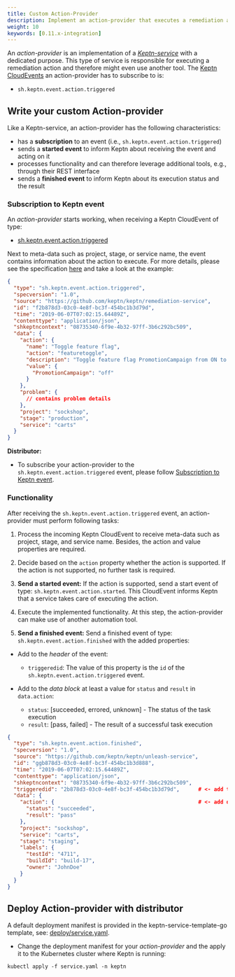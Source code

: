 ```yaml
---
title: Custom Action-Provider
description: Implement an action-provider that executes a remediation action as response to a problem.
weight: 10
keywords: [0.11.x-integration]
---
```


An *action-provider* is an implementation of a [*Keptn-service*](../custom_integration/#keptn-service) with a dedicated purpose. This type of service is responsible for executing a remediation action and therefore might even use another tool. The [Keptn CloudEvents](#cloudevents) an action-provider has to subscribe to is:

- `sh.keptn.event.action.triggered`

## Write your custom Action-provider

Like a Keptn-service, an action-provider has the following characteristics: 

* has a **subscription** to an event (i.e., `sh.keptn.event.action.triggered`)
* sends a **started event** to inform Keptn about receiving the event and acting on it
* processes functionality and can therefore leverage additional tools, e.g., through their REST interface
* sends a **finished event** to inform Keptn about its execution status and the result 

### Subscription to Keptn event

An *action-provider* starts working, when receiving a Keptn CloudEvent of type:

-  [sh.keptn.event.action.triggered](https://github.com/keptn/spec/blob/0.2.2/cloudevents.md#action-triggered)

Next to meta-data such as project, stage, or service name, the event contains information about the action to execute. For more details, please see the specification [here](https://github.com/keptn/spec/blob/0.2.2/cloudevents.md#action-triggered) and take a look at the example: 


```json
{
  "type": "sh.keptn.event.action.triggered",
  "specversion": "1.0",
  "source": "https://github.com/keptn/keptn/remediation-service",
  "id": "f2b878d3-03c0-4e8f-bc3f-454bc1b3d79d",
  "time": "2019-06-07T07:02:15.64489Z",
  "contenttype": "application/json",
  "shkeptncontext": "08735340-6f9e-4b32-97ff-3b6c292bc509",
  "data": {    
    "action": {
      "name": "Toggle feature flag",
      "action": "featuretoggle",
      "description": "Toggle feature flag PromotionCampaign from ON to OFF.",
      "value": {
        "PromotionCampaign": "off"
      }
    },
    "problem": {
      // contains problem details
    },
    "project": "sockshop",
    "stage": "production",
    "service": "carts"
  }
}
```

**Distributor:**

* To subscribe your action-provider to the `sh.keptn.event.action.triggered` event, please follow [Subscription to Keptn event](../custom_integration/#subscription-to-keptn-event).

### Functionality 

After receiving the `sh.keptn.event.action.triggered` event, an action-provider must perform following tasks:

1. Process the incoming Keptn CloudEvent to receive meta-data such as project, stage, and service name. Besides, the action and value properties are required.

2. Decide based on the `action` property whether the action is supported. If the action is not supported, no further task is required.

3. **Send a started event:** If the action is supported, send a start event of type: `sh.keptn.event.action.started`. This CloudEvent informs Keptn that a service takes care of executing the action. 

4. Execute the implemented functionality. At this step, the action-provider can make use of another automation tool. 

5. **Send a finished event:** Send a finished event of type: `sh.keptn.event.action.finished` with the added properties:  

  * Add to the *header* of the event: 
      * `triggeredid`: The value of this property is the `id` of the `sh.keptn.event.action.triggered` event. 

  * Add to the *data block* at least a value for `status` and `result` in `data.action`:
     * `status`: [succeeded, errored, unknown] - The status of the task execution
      * `result`: [pass, failed] - The result of a successful task execution 

```json
{
  "type": "sh.keptn.event.action.finished",
  "specversion": "1.0",
  "source": "https://github.com/keptn/keptn/unleash-service",
  "id": "ggb878d3-03c0-4e8f-bc3f-454bc1b3d888",
  "time": "2019-06-07T07:02:15.64489Z",
  "contenttype": "application/json",
  "shkeptncontext": "08735340-6f9e-4b32-97ff-3b6c292bc509",
  "triggeredid": "2b878d3-03c0-4e8f-bc3f-454bc1b3d79d",      # <- add triggeredid
  "data": {
    "action": {                                              # <- add data.action
      "status": "succeeded",
      "result": "pass"
    },
    "project": "sockshop",
    "service": "carts",
    "stage": "staging",
    "labels": {
      "testId": "4711",
      "buildId": "build-17",
      "owner": "JohnDoe"
    }
  }
}
```

## Deploy Action-provider with distributor

A default deployment manifest is provided in the keptn-service-template-go template, see: [deploy/service.yaml](https://github.com/keptn-sandbox/keptn-service-template-go/blob/main/deploy/service.yaml). 

* Change the deployment manifest for your *action-provider* and the apply it to the Kubernetes cluster where Keptn is running:

```console
kubectl apply -f service.yaml -n keptn
```
